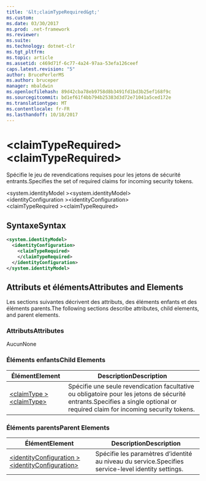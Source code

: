 ```yaml
---
title: '&lt;claimTypeRequired&gt;'
ms.custom: 
ms.date: 03/30/2017
ms.prod: .net-framework
ms.reviewer: 
ms.suite: 
ms.technology: dotnet-clr
ms.tgt_pltfrm: 
ms.topic: article
ms.assetid: c469d71f-6c77-4a24-97aa-53efa126ceef
caps.latest.revision: "5"
author: BrucePerlerMS
ms.author: bruceper
manager: mbaldwin
ms.openlocfilehash: 89d42cba78eb9758d8b3491fd1bd3b25ef168f9c
ms.sourcegitcommit: bd1ef61f4bb794b25383d3d72e71041a5ced172e
ms.translationtype: MT
ms.contentlocale: fr-FR
ms.lasthandoff: 10/18/2017
---
```

# <a name="ltclaimtyperequiredgt"></a><span data-ttu-id="37ec1-102">&lt;claimTypeRequired&gt;</span><span class="sxs-lookup"><span data-stu-id="37ec1-102">&lt;claimTypeRequired&gt;</span></span>
<span data-ttu-id="37ec1-103">Spécifie le jeu de revendications requises pour les jetons de sécurité entrants.</span><span class="sxs-lookup"><span data-stu-id="37ec1-103">Specifies the set of required claims for incoming security tokens.</span></span>  
  
 <span data-ttu-id="37ec1-104">\<system.identityModel ></span><span class="sxs-lookup"><span data-stu-id="37ec1-104">\<system.identityModel></span></span>  
<span data-ttu-id="37ec1-105">\<identityConfiguration ></span><span class="sxs-lookup"><span data-stu-id="37ec1-105">\<identityConfiguration></span></span>  
<span data-ttu-id="37ec1-106">\<claimTypeRequired ></span><span class="sxs-lookup"><span data-stu-id="37ec1-106">\<claimTypeRequired></span></span>  
  
## <a name="syntax"></a><span data-ttu-id="37ec1-107">Syntaxe</span><span class="sxs-lookup"><span data-stu-id="37ec1-107">Syntax</span></span>  
  
```xml  
<system.identityModel>  
  <identityConfiguration>  
    <claimTypeRequired>  
    </claimTypeRequired>  
  </identityConfiguration>  
</system.identityModel>  
```  
  
## <a name="attributes-and-elements"></a><span data-ttu-id="37ec1-108">Attributs et éléments</span><span class="sxs-lookup"><span data-stu-id="37ec1-108">Attributes and Elements</span></span>  
 <span data-ttu-id="37ec1-109">Les sections suivantes décrivent des attributs, des éléments enfants et des éléments parents.</span><span class="sxs-lookup"><span data-stu-id="37ec1-109">The following sections describe attributes, child elements, and parent elements.</span></span>  
  
### <a name="attributes"></a><span data-ttu-id="37ec1-110">Attributs</span><span class="sxs-lookup"><span data-stu-id="37ec1-110">Attributes</span></span>  
 <span data-ttu-id="37ec1-111">Aucun</span><span class="sxs-lookup"><span data-stu-id="37ec1-111">None</span></span>  
  
### <a name="child-elements"></a><span data-ttu-id="37ec1-112">Éléments enfants</span><span class="sxs-lookup"><span data-stu-id="37ec1-112">Child Elements</span></span>  
  
|<span data-ttu-id="37ec1-113">Élément</span><span class="sxs-lookup"><span data-stu-id="37ec1-113">Element</span></span>|<span data-ttu-id="37ec1-114">Description</span><span class="sxs-lookup"><span data-stu-id="37ec1-114">Description</span></span>|  
|-------------|-----------------|  
|[<span data-ttu-id="37ec1-115">\<claimType ></span><span class="sxs-lookup"><span data-stu-id="37ec1-115">\<claimType></span></span>](../../../../../docs/framework/configure-apps/file-schema/windows-identity-foundation/claimtype.md)|<span data-ttu-id="37ec1-116">Spécifie une seule revendication facultative ou obligatoire pour les jetons de sécurité entrants.</span><span class="sxs-lookup"><span data-stu-id="37ec1-116">Specifies a single optional or required claim for incoming security tokens.</span></span>|  
  
### <a name="parent-elements"></a><span data-ttu-id="37ec1-117">Éléments parents</span><span class="sxs-lookup"><span data-stu-id="37ec1-117">Parent Elements</span></span>  
  
|<span data-ttu-id="37ec1-118">Élément</span><span class="sxs-lookup"><span data-stu-id="37ec1-118">Element</span></span>|<span data-ttu-id="37ec1-119">Description</span><span class="sxs-lookup"><span data-stu-id="37ec1-119">Description</span></span>|  
|-------------|-----------------|  
|[<span data-ttu-id="37ec1-120">\<identityConfiguration ></span><span class="sxs-lookup"><span data-stu-id="37ec1-120">\<identityConfiguration></span></span>](../../../../../docs/framework/configure-apps/file-schema/windows-identity-foundation/identityconfiguration.md)|<span data-ttu-id="37ec1-121">Spécifie les paramètres d’identité au niveau du service.</span><span class="sxs-lookup"><span data-stu-id="37ec1-121">Specifies service-level identity settings.</span></span>|
